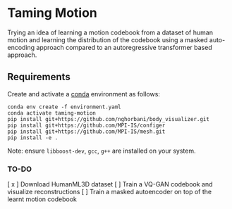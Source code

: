 # Taming Motion
Trying an idea of learning a motion codebook from a dataset of human motion and learning the distribution of the
codebook using a masked auto-encoding approach compared to an autoregressive transformer based approach.

## Requirements
Create and activate a [conda](https://conda.io/) environment as follows:
```
conda env create -f environment.yaml
conda activate taming-motion
pip install git+https://github.com/nghorbani/body_visualizer.git
pip install git+https://github.com/MPI-IS/configer
pip install git+https://github.com/MPI-IS/mesh.git
pip install -e .
```
Note: ensure `libboost-dev`, `gcc`, `g++` are installed on your system.

### TO-DO
[ x ] Download HumanML3D dataset
[ ] Train a VQ-GAN codebook and visualize reconstructions
[ ] Train a masked autoencoder on top of the learnt motion codebook